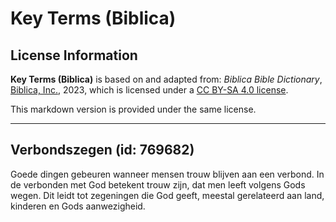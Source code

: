 # Key Terms (Biblica)

## License Information

**Key Terms (Biblica)** is based on and adapted from: _Biblica Bible Dictionary_, [Biblica, Inc.](https://www.biblica.com/), 2023, which is licensed under a [CC BY-SA 4.0 license](https://creativecommons.org/licenses/by-sa/4.0/legalcode.en).

This markdown version is provided under the same license.



--------------------------------

## Verbondszegen (id: 769682)

Goede dingen gebeuren wanneer mensen trouw blijven aan een verbond. In de verbonden met God betekent trouw zijn, dat men leeft volgens Gods wegen. Dit leidt tot zegeningen die God geeft, meestal gerelateerd aan land, kinderen en Gods aanwezigheid.


